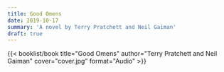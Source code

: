 ```yaml
---
title: Good Omens
date: 2019-10-17
summary: 'A novel by Terry Pratchett and Neil Gaiman'
draft: true
---
```


{{< booklist/book
title="Good Omens"
author="Terry Pratchett and Neil Gaiman"
cover="cover.jpg"
format="Audio" >}}
